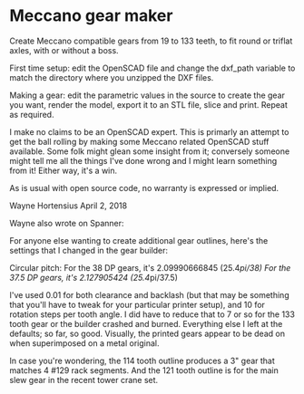 # Meccano gear maker

Create Meccano compatible gears from 19 to 133 teeth, to fit round or triflat axles, with or without a boss.

First time setup: edit the OpenSCAD file and change the dxf_path variable to match the directory where you unzipped the DXF files.

Making a gear: edit the parametric values in the source to create the gear you want, render the model, export it to an STL file, slice and print. Repeat as required.

I make no claims to be an OpenSCAD expert. This is primarly an attempt to get the ball rolling by making some Meccano related OpenSCAD stuff available. Some folk might glean some insight from it; conversely someone might tell me all the things I've done wrong and I might learn something from it! Either way, it's a win.

As is usual with open source code, no warranty is expressed or implied.

Wayne Hortensius
April 2, 2018


Wayne also wrote on Spanner:

For anyone else wanting to create additional gear outlines, here's the
settings that I changed in the gear builder:

Circular pitch:
For the 38 DP gears, it's 2.09990666845 (25.4*pi/38)
For the 37.5 DP gears, it's 2.127905424 (25.4*pi/37.5)

I've used 0.01 for both clearance and backlash (but that may be
something that you'll have to tweak for your particular printer setup),
and 10 for rotation steps per tooth angle. I did have to reduce that to
7 or so for the 133 tooth gear or the builder crashed and burned.
Everything else I left at the defaults; so far, so good. Visually, the
printed gears appear to be dead on when superimposed on a metal
original.

In case you're wondering, the 114 tooth outline produces a 3" gear that
matches 4 #129 rack segments. And the 121 tooth outline is for the
main slew gear in the recent tower crane set.
